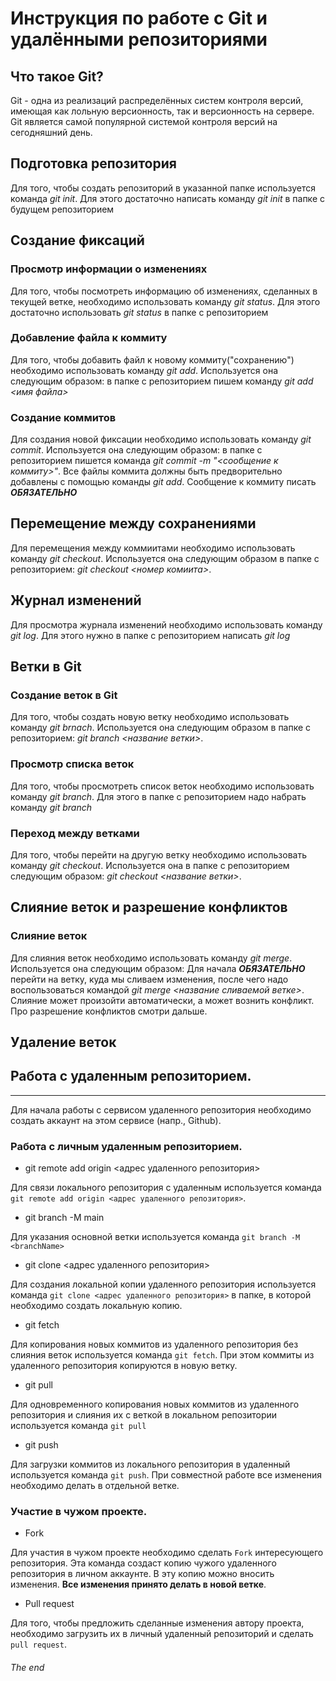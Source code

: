 # Инструкция по работе с Git и удалёнными репозиториями

## Что такое Git?

Git - одна из реализаций распределённых систем контроля версий, имеющая как лольную версионность, так и версионность на сервере. Git является самой популярной системой контроля версий на сегодняшний день.

## Подготовка репозитория
Для того, чтобы создать репозиторий в указанной папке используется команда *git init*. Для этого достаточно написать команду *git init* в папке с будущем репозиторием

## Создание фиксаций
### Просмотр информации о изменениях

Для того, чтобы посмотреть информацию об изменениях, сделанных в текущей ветке, необходимо использовать команду *git status*. Для этого достаточно использовать *git status* в папке с репозиторием

### Добавление файла к коммиту
Для того, чтобы добавить файл к новому коммиту("сохранению") необходимо использовать команду *git add*. Используется она следующим образом: в папке с репозиторием пишем команду *git add <имя файла>*

### Создание коммитов

Для создания новой фиксации необходимо использовать команду *git commit*. Используется она следующим образом: в папке с репозиторием пишется команда *git commit -m "<сообщение к коммиту>"*. Все файлы коммита должны быть предворительно добавлены с помощью команды *git add*. Сообщение к коммиту писать ***ОБЯЗАТЕЛЬНО***

## Перемещение между сохранениями
Для перемещения между коммиитами необходимо использовать команду *git checkout*. Используется она следующим образом в папке с репозиторием: *git checkout <номер комиита>*.

## Журнал изменений
Для просмотра журнала изменений необходимо использовать команду *git log*. Для этого нужно в папке с репозиторием написать *git log*

## Ветки в Git
### Создание веток в Git
Для того, чтобы создать новую ветку необходимо использовать команду *git brnach*. Используется она следующим образом в папке с репозиторием: *git branch <название ветки>*.
### Просмотр списка веток
Для того, чтобы просмотреть список веток необходимо использовать команду *git branch*. Для этого в папке с репозиторием надо набрать команду *git branch*

### Переход между ветками
Для того, чтобы перейти на другую ветку необходимо использовать команду *git checkout*. Используется она в папке с репозиторием следующим образом: *git checkout <название ветки>*.

## Слияние веток и разрешение конфликтов
### Слияние веток
Для слияния веток необходимо использовать команду *git merge*. Используется она следующим образом: Для начала ***ОБЯЗАТЕЛЬНО*** перейти на ветку, куда мы сливаем изменения, после чего надо воспользоваться командой *git merge <название сливаемой ветке>*. Слияние может произойти автоматически, а может вознить конфликт. Про разрешение конфликтов смотри дальше.

## Удаление веток

## Работа с удаленным репозиторием.

---

Для начала работы с сервисом удаленного репозитория необходимо создать аккаунт на этом сервисе (напр., Github).

### Работа с личным удаленным репозиторием.

+ git remote add origin <адрес удаленного репозитория>

Для связи локального репозитория с удаленным используется команда `git remote add origin <адрес удаленного репозитория>`.

+ git branch -M main

Для указания основной ветки используется команда `git branch -M <branchName>`

+ git clone <адрес удаленного репозитория>

Для создания локальной копии удаленного репозитория используется команда `git clone <адрес удаленного репозитория>` в папке, в которой необходимо создать локальную копию.

+ git fetch

Для копирования новых коммитов из удаленного репозитория без слияния веток используется команда `git fetch`. При этом коммиты из удаленного репозитория копируются в новую ветку.

+ git pull

Для одновременного копирования новых коммитов из удаленного репозитория и слияния их с веткой в локальном репозитории используется команда `git pull`

+ git push

Для загрузки коммитов из локального репозитория в удаленный используется команда `git push`. При совместной работе все изменения необходимо делать в отдельной ветке.

### Участие в чужом проекте.

+ Fork

Для участия в чужом проекте необходимо сделать `Fork` интересующего репозитория. Эта команда создаст копию чужого удаленного репозитория в личном аккаунте. В эту копию можно вносить изменения. **Все изменения принято делать в новой ветке**.

+ Pull request

Для того, чтобы предложить сделанные изменения автору проекта, необходимо загрузить их в личный удаленный репозиторий и сделать `pull request`.

###### The end
